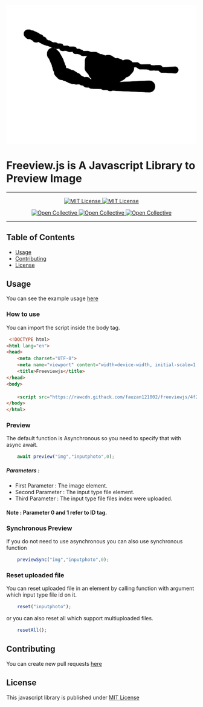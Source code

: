 <p align="center"> 
 <img align="center" src="logo/brand.png">
</p>


# Freeview.js is A Javascript Library to Preview Image
--------------------------------------------

<p align="center">
 <a href="https://github.com/fauzan121002/freeviewjs/LICENSE">
  <img src="https://img.shields.io/badge/License-MIT-brightgreen.svg?style=flat-square" alt="MIT License">
 </a>

 <a href="https://github.com/fauzan121002/freeviewjs">
  <img src="https://img.shields.io/github/forks/fauzan121002/freeviewjs?style=flat-square" alt="MIT License">
 </a>
</p>

<p align="center">
 <a href="https://github.com/fauzan121002/freeviewjs/issues">
  <img src="https://img.shields.io/github/issues/fauzan121002/freeviewjs?style=flat-square" alt="Open Collective">
 </a>

 <a href="https://github.com/fauzan121002/freeviewjs">
  <img src="https://img.shields.io/github/stars/fauzan121002/freeviewjs?style=flat-square" alt="Open Collective">
 </a>

 <a href="https://github.com/fauzan121002/freeviewjs">
  <img src="http://hits.dwyl.com/fauzan121002/https://github.com/fauzan121002/freewiewjs.svg" alt="Open Collective">
 </a>
</p>

--------------------------------------------
## Table of Contents

* [Usage](#usage)
* [Contributing](#contributing)
* [License](#license)

## Usage
You can see the example usage <a href="https://github.com/fauzan121002/freeviewjs/blob/master/example/index.html">here</a>

### How to use
You can import the script inside the body tag.
```html
 <!DOCTYPE html>
<html lang="en">
<head>
    <meta charset="UTF-8">
    <meta name="viewport" content="width=device-width, initial-scale=1.0">
    <title>Freeviewjs</title>
</head>
<body>

    <script src="https://rawcdn.githack.com/fauzan121002/freeviewjs/4f297e676b946058d042f949abf5c5078503c6ea/freeview.js"></script>
</body>
</html>
```

### Preview
The default function is Asynchronous so you need to specify that with async await.
```js
    await preview("img","inputphoto",0);
```
##### Parameters :
* First Parameter : The image element.
* Second Parameter : The input type file element.
* Third Parameter : The input type file files index were uploaded.

#### Note : Parameter 0 and 1 refer to ID tag.

### Synchronous Preview
If you do not need to use asynchronous you can also use synchronous function
```js
    previewSync("img","inputphoto",0);
```

### Reset uploaded file
You can reset uploaded file in an element by calling function with argument which input type file id on it.
```js
    reset("inputphoto");
```
or you can also reset all which support multiuploaded files.
```js
    resetAll();
```

## Contributing
You can create new pull requests <a href="https://github.com/fauzan121002/freeviewjs/pulls">here</a>

## License
This javascript library is published under <a href="https://github.com/fauzan121002/freeviewjs/blob/master/LICENSE">MIT License</a>
